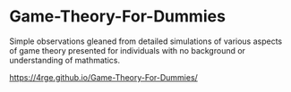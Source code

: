 # Game-Theory-For-Dummies
Simple observations gleaned from detailed simulations of various aspects of game theory presented for individuals with no background or understanding of mathmatics.

https://4rge.github.io/Game-Theory-For-Dummies/
